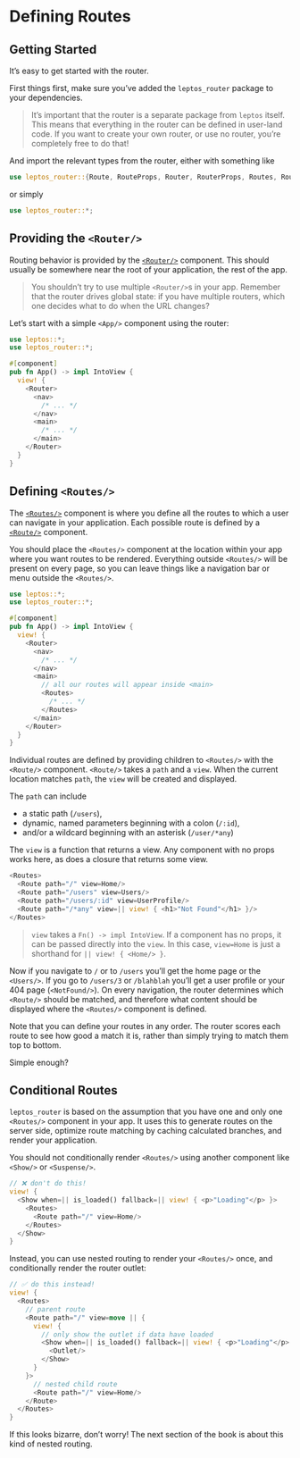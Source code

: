 # Defining Routes

## Getting Started

It’s easy to get started with the router.

First things first, make sure you’ve added the `leptos_router` package to your dependencies.

> It’s important that the router is a separate package from `leptos` itself. This means that everything in the router can be defined in user-land code. If you want to create your own router, or use no router, you’re completely free to do that!

And import the relevant types from the router, either with something like

```rust
use leptos_router::{Route, RouteProps, Router, RouterProps, Routes, RoutesProps};
```

or simply

```rust
use leptos_router::*;
```

## Providing the `<Router/>`

Routing behavior is provided by the [`<Router/>`](https://docs.rs/leptos_router/latest/leptos_router/fn.Router.html) component. This should usually be somewhere near the root of your application, the rest of the app.

> You shouldn’t try to use multiple `<Router/>`s in your app. Remember that the router drives global state: if you have multiple routers, which one decides what to do when the URL changes?

Let’s start with a simple `<App/>` component using the router:

```rust
use leptos::*;
use leptos_router::*;

#[component]
pub fn App() -> impl IntoView {
  view! {
    <Router>
      <nav>
        /* ... */
      </nav>
      <main>
        /* ... */
      </main>
    </Router>
  }
}
```

## Defining `<Routes/>`

The [`<Routes/>`](https://docs.rs/leptos_router/latest/leptos_router/fn.Routes.html) component is where you define all the routes to which a user can navigate in your application. Each possible route is defined by a [`<Route/>`](https://docs.rs/leptos_router/latest/leptos_router/fn.Route.html) component.

You should place the `<Routes/>` component at the location within your app where you want routes to be rendered. Everything outside `<Routes/>` will be present on every page, so you can leave things like a navigation bar or menu outside the `<Routes/>`.

```rust
use leptos::*;
use leptos_router::*;

#[component]
pub fn App() -> impl IntoView {
  view! {
    <Router>
      <nav>
        /* ... */
      </nav>
      <main>
        // all our routes will appear inside <main>
        <Routes>
          /* ... */
        </Routes>
      </main>
    </Router>
  }
}
```

Individual routes are defined by providing children to `<Routes/>` with the `<Route/>` component. `<Route/>` takes a `path` and a `view`. When the current location matches `path`, the `view` will be created and displayed.

The `path` can include

- a static path (`/users`),
- dynamic, named parameters beginning with a colon (`/:id`),
- and/or a wildcard beginning with an asterisk (`/user/*any`)

The `view` is a function that returns a view. Any component with no props works here, as does a closure that returns some view.

```rust
<Routes>
  <Route path="/" view=Home/>
  <Route path="/users" view=Users/>
  <Route path="/users/:id" view=UserProfile/>
  <Route path="/*any" view=|| view! { <h1>"Not Found"</h1> }/>
</Routes>
```

> `view` takes a `Fn() -> impl IntoView`. If a component has no props, it can be passed directly into the `view`. In this case, `view=Home` is just a shorthand for `|| view! { <Home/> }`.

Now if you navigate to `/` or to `/users` you’ll get the home page or the `<Users/>`. If you go to `/users/3` or `/blahblah` you’ll get a user profile or your 404 page (`<NotFound/>`). On every navigation, the router determines which `<Route/>` should be matched, and therefore what content should be displayed where the `<Routes/>` component is defined.

Note that you can define your routes in any order. The router scores each route to see how good a match it is, rather than simply trying to match them top to bottom.

Simple enough?

## Conditional Routes

`leptos_router` is based on the assumption that you have one and only one `<Routes/>` component in your app. It uses this to generate routes on the server side, optimize route matching by caching calculated branches, and render your application.

You should not conditionally render `<Routes/>` using another component like `<Show/>` or `<Suspense/>`.

```rust
// ❌ don't do this!
view! {
  <Show when=|| is_loaded() fallback=|| view! { <p>"Loading"</p> }>
    <Routes>
      <Route path="/" view=Home/>
    </Routes>
  </Show>
}
```

Instead, you can use nested routing to render your `<Routes/>` once, and conditionally render the router outlet:

```rust
// ✅ do this instead!
view! {
  <Routes>
    // parent route
    <Route path="/" view=move || {
      view! {
        // only show the outlet if data have loaded
        <Show when=|| is_loaded() fallback=|| view! { <p>"Loading"</p> }>
          <Outlet/>
        </Show>
      }
    }>
      // nested child route
      <Route path="/" view=Home/>
    </Route>
  </Routes>
}
```

If this looks bizarre, don’t worry! The next section of the book is about this kind of nested routing.
